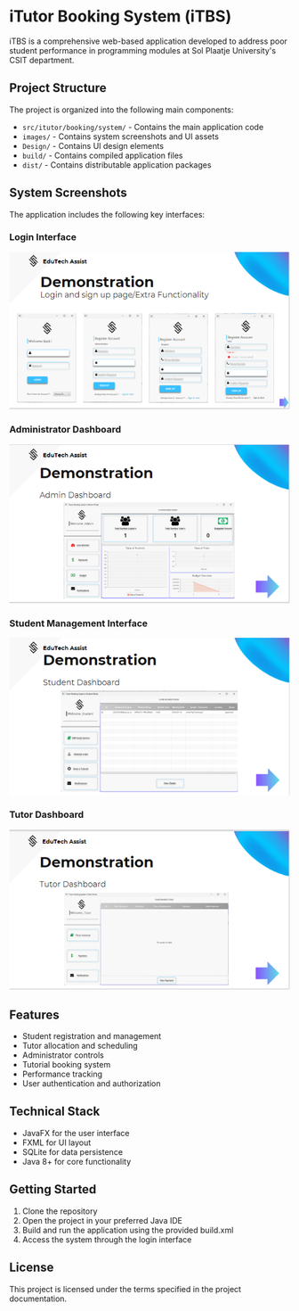 # iTutor Booking System (iTBS)

iTBS is a comprehensive web-based application developed to address poor student performance in programming modules at Sol Plaatje University's CSIT department.

## Project Structure

The project is organized into the following main components:

- `src/itutor/booking/system/` - Contains the main application code
- `images/` - Contains system screenshots and UI assets
- `Design/` - Contains UI design elements
- `build/` - Contains compiled application files
- `dist/` - Contains distributable application packages

## System Screenshots

The application includes the following key interfaces:

### Login Interface
![Login Screen](images/login.png)

### Administrator Dashboard
![Admin Dashboard](images/admin.png)

### Student Management Interface
![Student Management](images/students.png)

### Tutor Dashboard
![Tutor Dashboard](images/TutorDashboard.png)

## Features

- Student registration and management
- Tutor allocation and scheduling
- Administrator controls
- Tutorial booking system
- Performance tracking
- User authentication and authorization

## Technical Stack

- JavaFX for the user interface
- FXML for UI layout
- SQLite for data persistence
- Java 8+ for core functionality

## Getting Started

1. Clone the repository
2. Open the project in your preferred Java IDE
3. Build and run the application using the provided build.xml
4. Access the system through the login interface

## License

This project is licensed under the terms specified in the project documentation.

